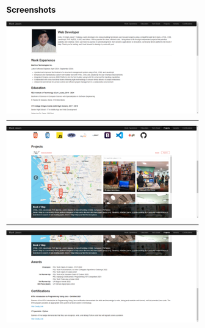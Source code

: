 ## Screenshots
<img src="screenshots/sample-1.PNG" alt="sample 1"><hr>
<img src="screenshots/sample-2.PNG" alt="sample 2"><hr>
<img src="screenshots/sample-3.PNG" alt="sample 3">
